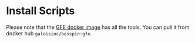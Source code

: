 # Install Scripts

Please note that the [GFE docker image](https://github.com/GaloisInc/BESSPIN-Environment/tree/master/docker/gfe) has all the tools. You can pull it from docker hub `galoisinc/besspin:gfe`.